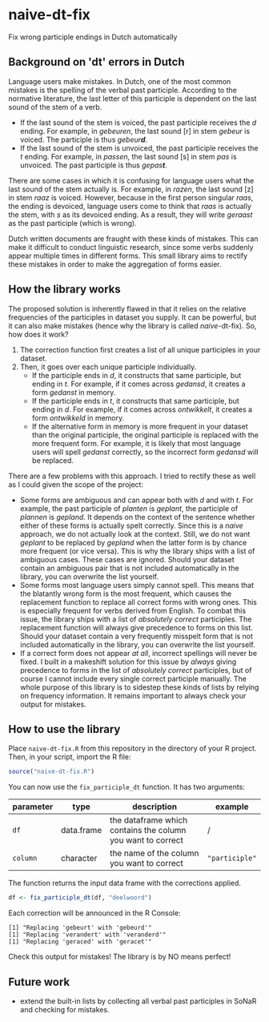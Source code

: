 # naive-dt-fix
Fix wrong participle endings in Dutch automatically

## Background on 'dt' errors in Dutch

Language users make mistakes. In Dutch, one of the most common mistakes is the spelling of the verbal past participle. According to the normative literature, the last letter of this participle is dependent on the last sound of the stem of a verb.
- If the last sound of the stem is voiced, the past participle receives the *d* ending. For example, in *gebeuren*, the last sound [r] in stem *gebeur* is voiced. The participle is thus *gebeur**d***.
- If the last sound of the stem is unvoiced, the past participle receives the *t* ending. For example, in *passen*, the last sound [s] in stem *pas* is unvoiced. The past participle is thus *gepas**t***.

There are some cases in which it is confusing for language users what the last sound of the stem actually is. For example, in *razen*, the last sound [z] in stem *raaz* is voiced. However, because in the first person singular *raas*, the ending is devoiced, language users come to think that *raas* is actually the stem, with *s* as its devoiced ending. As a result, they will write *geraast* as the past participle (which is wrong).

Dutch written documents are fraught with these kinds of mistakes. This can make it difficult to conduct linguistic research, since some verbs suddenly appear multiple times in different forms. This small library aims to rectify these mistakes in order to make the aggregation of forms easier.

## How the library works

The proposed solution is inherently flawed in that it relies on the relative frequencies of the participles in dataset you supply. It can be powerful, but it can also make mistakes (hence why the library is called *naive*-dt-fix). So, how does it work?

1. The correction function first creates a list of all unique participles in your dataset.
2. Then, it goes over each unique participle individually.
    - If the participle ends in *d*, it constructs that same participle, but ending in *t*. For example, if it comes across *gedansd*, it creates a form *gedanst* in memory.
    - If the participle ends in *t*, it constructs that same participle, but ending in *d*. For example, if it comes across *ontwikkelt*, it creates a form *ontwikkeld* in memory.
    - If the alternative form in memory is more frequent in your dataset than the original participle, the original participle is replaced with the more frequent form. For example, it is likely that most language users will spell *gedanst* correctly, so the incorrect form *gedansd* will be replaced.

There are a few problems with this approach. I tried to rectify these as well as I could given the scope of the project:

- Some forms are ambiguous and can appear both with *d* and with *t*. For example, the past participle of *planten* is *geplant*, the participle of *plannen* is *gepland*. It depends on the context of the sentence whether either of these forms is actually spelt correctly. Since this is a *naive* approach, we do not actually look at the context. Still, we do not want *geplant* to be replaced by *gepland* when the latter form is by chance more frequent (or vice versa). This is why the library ships with a list of ambiguous cases. These cases are ignored. Should your dataset contain an ambiguous pair that is not included automatically in the library, you can overwrite the list yourself.
- Some forms most language users simply cannot spell. This means that the blatantly wrong form is the most frequent, which causes the replacement function to replace all correct forms with wrong ones. This is especially frequent for verbs derived from English. To combat this issue, the library ships with a list of *absolutely correct* participles. The replacement function will always give precedence to forms on this list. Should your dataset contain a very frequently misspelt form that is not included automatically in the library, you can overwrite the list yourself.
- If a correct form does not appear *at all*, incorrect spellings will never be fixed. I built in a makeshift solution for this issue by *always* giving precedence to forms in the list of *absolutely correct* participles, but of course I cannot include every single correct participle manually. The whole purpose of this library is to sidestep these kinds of lists by relying on frequency information. It remains important to always check your output for mistakes.

## How to use the library

Place `naive-dt-fix.R` from this repository in the directory of your R project. Then, in your script, import the R file:
```r
source("naive-dt-fix.R")
```

You can now use the `fix_participle_dt` function. It has two arguments:

| parameter | type    | description                                      | example |
| --------- | ------- | ------------------------------------------------ | -------| 
| `df` | data.frame | the dataframe which contains the column you want to correct | / |
| `column` | character | the name of the column you want to correct | `"participle"` |

The function returns the input data frame with the corrections applied.

```r
df <- fix_participle_dt(df, "deelwoord")
```

Each correction will be announced in the R Console:

```plain
[1] "Replacing 'gebeurt' with 'gebeurd'"
[1] "Replacing 'verandert' with 'veranderd'"
[1] "Replacing 'geraced' with 'geracet'"
```

Check this output for mistakes! The library is by NO means perfect!

## Future work

- extend the built-in lists by collecting all verbal past participles in SoNaR and checking for mistakes.